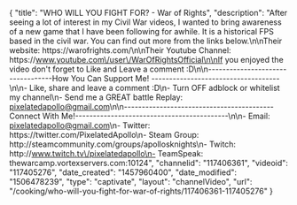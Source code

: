 {
    "title": "WHO WILL YOU FIGHT FOR? - War of Rights",
    "description": "After seeing a lot of interest in my Civil War videos, I wanted to bring awareness of a new game that I have been following for awhile.  It is a historical FPS based in the civil war.  You can find out more from the links below.\n\nTheir website: https:\/\/warofrights.com\/\n\nTheir Youtube Channel: https:\/\/www.youtube.com\/user\/WarOfRightsOfficial\n\nIf you enjoyed the video don't forget to Like and Leave a comment :D\n\n----------------------------------How You Can Support Me! ------------------------------------\n\n- Like, share and leave a comment :D\n- Turn OFF adblock or whitelist my channel\n- Send me a GREAT battle Replay: pixelatedapollo@gmail.com\n\n------------------------------------------Connect With Me!-------------------------------------------\n\n- Email: pixelatedapollo@gmail.com\n- Twitter: https:\/\/twitter.com\/PixelatedApollo\n- Steam Group:  http:\/\/steamcommunity.com\/groups\/apollosknights\n- Twitch: http:\/\/www.twitch.tv\/pixelatedapollo\n- TeamSpeak: thewarcamp.vortexservers.com:10124",
    "channelid": "117406361",
    "videoid": "117405276",
    "date_created": "1457960400",
    "date_modified": "1506478239",
    "type": "captivate",
    "layout": "channelVideo",
    "url": "\/cooking\/who-will-you-fight-for-war-of-rights\/117406361-117405276"
}